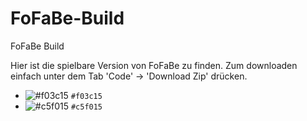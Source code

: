 # FoFaBe-Build
FoFaBe Build

Hier ist die spielbare Version von FoFaBe zu finden.
Zum downloaden einfach unter dem Tab 'Code' -> 'Download Zip' drücken.

- ![#f03c15](https://via.placeholder.com/15/f03c15/000000?text=+) `#f03c15`
- ![#c5f015](https://via.placeholder.com/15/c5f015/000000?text=+) `#c5f015`
